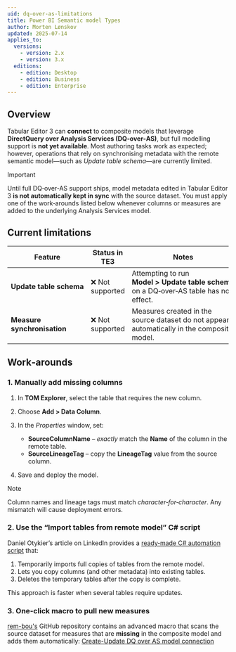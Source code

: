 ```yaml
---
uid: dq-over-as-limitations
title: Power BI Semantic model Types
author: Morten Lønskov
updated: 2025-07-14
applies_to:
  versions:
    - version: 2.x
    - version: 3.x
  editions:
    - edition: Desktop
    - edition: Business
    - edition: Enterprise
---
```


## Overview

Tabular Editor 3 can **connect** to composite models that leverage **DirectQuery over Analysis Services (DQ‑over‑AS)**, but full modelling support is **not yet available**.  Most authoring tasks work as expected; however, operations that rely on synchronising metadata with the remote semantic model—such as *Update table schema*—are currently limited.

>[!IMPORTANT]
> Until full DQ‑over‑AS support ships, model metadata edited in Tabular Editor 3 **is not automatically kept in sync** with the source dataset. You must apply one of the work‑arounds listed below whenever columns or measures are added to the underlying Analysis Services model.

## Current limitations

| Feature                     | Status in TE3   | Notes                                                                                      |
| --------------------------- | --------------- | ------------------------------------------------------------------------------------------ |
| **Update table schema**     | ❌ Not supported | Attempting to run **Model > Update table schema** on a DQ‑over‑AS table has no effect.     |
| **Measure synchronisation** | ❌ Not supported | Measures created in the source dataset do not appear automatically in the composite model. |

## Work‑arounds

### 1. Manually add missing columns

1. In **TOM Explorer**, select the table that requires the new column.
2. Choose **Add > Data Column**.
3. In the *Properties* window, set:

   * **SourceColumnName** – *exactly* match the **Name** of the column in the remote table.
   * **SourceLineageTag** – copy the **LineageTag** value from the source column.
4. Save and deploy the model.

>[!NOTE]
> Column names and lineage tags must match *character‑for‑character*.  Any mismatch will cause deployment errors.

### 2. Use the “Import tables from remote model” C# script

Daniel Otykier’s article on LinkedIn provides a [ready‑made C# automation script](https://www.linkedin.com/pulse/composite-models-tabular-editor-daniel-otykier/) that:

1. Temporarily imports full copies of tables from the remote model.
2. Lets you copy columns (and other metadata) into existing tables.
3. Deletes the temporary tables after the copy is complete.

This approach is faster when several tables require updates.

### 3. One‑click macro to pull new measures

[rem-bou's](https://github.com/rem-bou) GitHub repository contains an advanced macro that scans the source dataset for measures that are **missing** in the composite model and adds them automatically: [Create-Update DQ over AS model connection](https://github.com/rem-bou/TabularEditor-Scripts/blob/main/Advanced/One-Click%20Macros/Create-Update%20DQ%20over%20AS%20model%20connection.csx)

